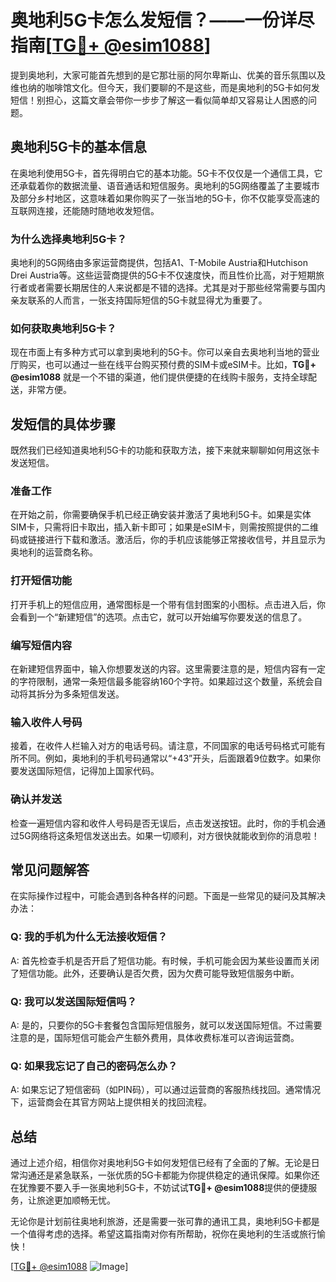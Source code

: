 # 奥地利5G卡怎么发短信？——一份详尽指南[[TG💪+ @esim1088](https://t.me/s/esim1088)]

提到奥地利，大家可能首先想到的是它那壮丽的阿尔卑斯山、优美的音乐氛围以及维也纳的咖啡馆文化。但今天，我们要聊的不是这些，而是奥地利的5G卡如何发短信！别担心，这篇文章会带你一步步了解这一看似简单却又容易让人困惑的问题。

## 奥地利5G卡的基本信息

在奥地利使用5G卡，首先得明白它的基本功能。5G卡不仅仅是一个通信工具，它还承载着你的数据流量、语音通话和短信服务。奥地利的5G网络覆盖了主要城市及部分乡村地区，这意味着如果你购买了一张当地的5G卡，你不仅能享受高速的互联网连接，还能随时随地收发短信。

### 为什么选择奥地利5G卡？

奥地利的5G网络由多家运营商提供，包括A1、T-Mobile Austria和Hutchison Drei Austria等。这些运营商提供的5G卡不仅速度快，而且性价比高，对于短期旅行者或者需要长期居住的人来说都是不错的选择。尤其是对于那些经常需要与国内亲友联系的人而言，一张支持国际短信的5G卡就显得尤为重要了。

### 如何获取奥地利5G卡？

现在市面上有多种方式可以拿到奥地利的5G卡。你可以亲自去奥地利当地的营业厅购买，也可以通过一些在线平台购买预付费的SIM卡或eSIM卡。比如，**TG💪+ @esim1088** 就是一个不错的渠道，他们提供便捷的在线购卡服务，支持全球配送，非常方便。

## 发短信的具体步骤

既然我们已经知道奥地利5G卡的功能和获取方法，接下来就来聊聊如何用这张卡发送短信。

### 准备工作

在开始之前，你需要确保手机已经正确安装并激活了奥地利5G卡。如果是实体SIM卡，只需将旧卡取出，插入新卡即可；如果是eSIM卡，则需按照提供的二维码或链接进行下载和激活。激活后，你的手机应该能够正常接收信号，并且显示为奥地利的运营商名称。

### 打开短信功能

打开手机上的短信应用，通常图标是一个带有信封图案的小图标。点击进入后，你会看到一个“新建短信”的选项。点击它，就可以开始编写你要发送的信息了。

### 编写短信内容

在新建短信界面中，输入你想要发送的内容。这里需要注意的是，短信内容有一定的字符限制，通常一条短信最多能容纳160个字符。如果超过这个数量，系统会自动将其拆分为多条短信发送。

### 输入收件人号码

接着，在收件人栏输入对方的电话号码。请注意，不同国家的电话号码格式可能有所不同。例如，奥地利的手机号码通常以“+43”开头，后面跟着9位数字。如果你要发送国际短信，记得加上国家代码。

### 确认并发送

检查一遍短信内容和收件人号码是否无误后，点击发送按钮。此时，你的手机会通过5G网络将这条短信发送出去。如果一切顺利，对方很快就能收到你的消息啦！

## 常见问题解答

在实际操作过程中，可能会遇到各种各样的问题。下面是一些常见的疑问及其解决办法：

### Q: 我的手机为什么无法接收短信？

A: 首先检查手机是否开启了短信功能。有时候，手机可能会因为某些设置而关闭了短信功能。此外，还要确认是否欠费，因为欠费可能导致短信服务中断。

### Q: 我可以发送国际短信吗？

A: 是的，只要你的5G卡套餐包含国际短信服务，就可以发送国际短信。不过需要注意的是，国际短信可能会产生额外费用，具体收费标准可以咨询运营商。

### Q: 如果我忘记了自己的密码怎么办？

A: 如果忘记了短信密码（如PIN码），可以通过运营商的客服热线找回。通常情况下，运营商会在其官方网站上提供相关的找回流程。

## 总结

通过上述介绍，相信你对奥地利5G卡如何发短信已经有了全面的了解。无论是日常沟通还是紧急联系，一张优质的5G卡都能为你提供稳定的通讯保障。如果你还在犹豫要不要入手一张奥地利5G卡，不妨试试**TG💪+ @esim1088**提供的便捷服务，让旅途更加顺畅无忧。

无论你是计划前往奥地利旅游，还是需要一张可靠的通讯工具，奥地利5G卡都是一个值得考虑的选择。希望这篇指南对你有所帮助，祝你在奥地利的生活或旅行愉快！

[[TG💪+ @esim1088](https://t.me/s/esim1088) ![Image](https://i.postimg.cc/4NQfJmqS/Snipaste-2025-05-13-00-14-12.png)]